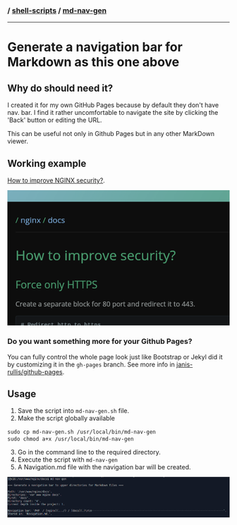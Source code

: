 ### / [shell-scripts](../) / [md-nav-gen](.)

-----------------------------------------------------------------------------------

# Generate a navigation bar for Markdown as this one above

## Why do should need it?

I created it for my own GitHub Pages because by default they don't have nav. bar.
I find it rather uncomfortable to navigate the site by clicking the 'Back' button
or editing the URL.

This can be useful not only in Github Pages but in any other MarkDown viewer.

## Working example
[How to improve NGINX security?](https://janis-rullis.github.io/nginx/docs/how-to-improve-security.html).

![image](images/github-page-example.png)

### Do you want something more for your Github Pages?
You can fully control the whole page look just like Bootstrap or Jekyl did it by
customizing it in the `gh-pages` branch. See more info in [janis-rullis/github-pages](https://github.com/janis-rullis/github-pages).

## Usage
1. Save the script into `md-nav-gen.sh` file.
2. Make the script globally available
```
sudo cp md-nav-gen.sh /usr/local/bin/md-nav-gen
sudo chmod a+x /usr/local/bin/md-nav-gen
```
3. Go in the command line to the required directory.
4. Execute the script with `md-nav-gen`
5. A Navigation.md file with the navigation bar will be created.

![image](images/gen-example.png)